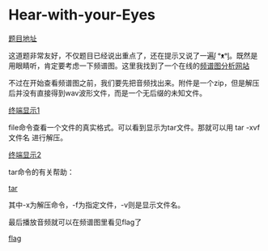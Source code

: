 # Hear-with-your-Eyes

[题目地址](https://adworld.xctf.org.cn/challenges/details?hash=b56536ac-f606-4c17-b05a-029db1d9e935_2)

这道题非常友好，不仅题目已经说出重点了，还在提示又说了一遍ᶘ ᵒᴥᵒᶅ。既然是用眼睛听，肯定要考虑一下频谱图。这里我找到了一个在线的[频谱图分析网站](https://audiotoolset.com/cn/spectral-analysis)

不过在开始查看频谱图之前，我们要先把音频找出来。附件是一个zip，但是解压后并没有直接得到wav波形文件，而是一个无后缀的未知文件。

[终端显示1]()

file命令查看一个文件的真实格式。可以看到显示为tar文件。那就可以用 tar -xvf 文件名 进行解压。

[终端显示2]()

tar命令的有关帮助：

[tar]()

其中-x为解压命令，-f为指定文件，-v则是显示文件名。

最后播放音频就可以在频谱图里看见flag了

[flag]()